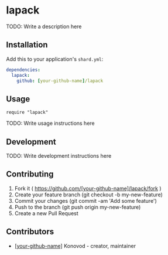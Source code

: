 # lapack

TODO: Write a description here

## Installation

Add this to your application's `shard.yml`:

```yaml
dependencies:
  lapack:
    github: [your-github-name]/lapack
```

## Usage

```crystal
require "lapack"
```

TODO: Write usage instructions here

## Development

TODO: Write development instructions here

## Contributing

1. Fork it ( https://github.com/[your-github-name]/lapack/fork )
2. Create your feature branch (git checkout -b my-new-feature)
3. Commit your changes (git commit -am 'Add some feature')
4. Push to the branch (git push origin my-new-feature)
5. Create a new Pull Request

## Contributors

- [[your-github-name]](https://github.com/[your-github-name]) Konovod - creator, maintainer
